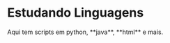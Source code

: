 # Estudando Linguagens

<p>Aqui tem scripts em <string>python</string>, **java**, **html** e mais.</p>
